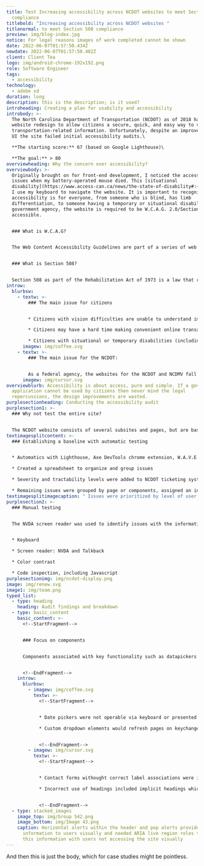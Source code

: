 ```yaml
---
title: Test Increasing accessibility across NCDOT websites to meet Section 508
  compliance
titlebold: "Increasing accessibility across NCDOT websites "
titlenormal: to meet Section 508 compliance
preview: img/blog-index.jpg
notice: For legal reasons images of work completed cannot be shown
date: 2022-06-07T01:57:50.434Z
newdate: 2022-06-07T01:57:50.482Z
client: Client Tea
logo: img/android-chrome-192x192.png
role: Software Engineer
tags:
  - accessibility
technology:
  - adobe xd
duration: long
description: this is the description; is it used?
introheading: Creating a plan for usability and accessibility
introbody: >-
  The North Carolina Department of Transportation (NCDOT) as of 2018 had a new
  website redesign to allow citizens a secure, quick, and easy way to view all
  transportation-related information. Unfortunately, despite an improved visual
  UI the site failed initial accessibility audits.\

  **The starting score:** 67 (based on Google Lighthouse)\

  **The goal:** > 80
overviewheading: Why the concern over accessibility?
overviewbody: >-
  Originally brought on for front-end development, I noticed the accessibility
  issues when my battery-operated mouse died. This [situational
  disability](https://www.access-can.ca/news/the-state-of-disability#:~:text=Situational%20disabilities%20are%20a%20little,a%20permanent%20or%20temporary%20disability.) required
  I use my keyboard to navigate the website. It is important to recognize that
  accessibility is for everyone, from someone who is blind, has limb
  differentiation, to someone having a temporary or situational disability. As a
  government agency, the website is required to be W.C.A.G. 2.0/Section 508
  accessible.


  ### What is W.C.A.G?


  The Web Content Accessibility Guidelines are part of a series of web accessibility guidelines considered to be the benchmark for compliance.


  ### What is Section 508?


  Section 508 as part of the Rehabilitation Act of 1973 is a law that requires government agencies to provide access to its Information and Communication Technology (ICT) to people with disabilities. The Revised 508 Standards incorporate by reference and apply the WCAG 2.0 Level AA Success Criteria to both web and non-web electronic content.
introw:
  blurbsw:
    - textw: >-
        ### The main issue for citizens


        * Citizens with vision difficulties are unable to understand important safety and legal announcements

        * Citizens may have a hard time making convenient online transactions

        * Citizens with situational or temporary disabilities (including slow internet speeds) may have difficulties completing tasks
      imagew: img/coffee.svg
    - textw: >-
        ### The main issue for the NCDOT:


        As a federal agency, the websites for the NCDOT and NCDMV fall under Section 508 regulations to be ADA compliant. Failure to meet guidelines can lead to lawsuits and a loss of citizen and customer trust
      imagew: img/cursor.svg
overviewblurb: Accessibility is about access, pure and simple. If a government
  application cannot be used by citizens then never mind the legal
  repercussions, the design improvements are wasted.
purplesectionheading: Conducting the accessibility audit
purplesection1: >-
  ### Why not test the entire site?


  The NCDOT website consists of several subsites and pages, but are based off templates and reusable components. Sites like this are constantly adding new content, but rarely change the underlying CMS structure. By identifying a representative set of pages the audit process takes less time and is more effective.
textimagesplitcontent: >-
  ### Establishing a baseline with automatic testing


  * Automatics with Lighthouse, Axe DevTools chrome extension, W.A.V.E. (web accessibility evaluation tool)

  * Created a spreadsheet to organize and group issues

  * Severity and tractability levels were added to NCDOT ticketing system

  * Remaining issues were grouped by page or components, assigned an individual severity and discussed with web dept lead
textimagesplitimagecaption: " Issues were prioritized by level of user impact and location"
purplesection2: >-
  ### Manual testing


  The NVDA screen reader was used to identify issues with the information hierarchy and HTML native elements. Web extensions were utilized for hard to identify issues.


  * Keyboard

  * Screen reader: NVDA and Talkback

  * Color contrast

  * Code inspection, including Javascript
purplesectionimg: img/ncdot-display.png
image: img/renew.svg
image1: img/team.png
typed_list:
  - type: heading
    heading: Audit findings and breakdown
  - type: basic_content
    basic_content: >-
      <!--StartFragment-->


      ### Focus on components


      Components associated with key functionality such as datapickers and dynamically populated dropdowns received prioritization. This also included custom controls which have a native alternative that is often replaced in favor of less accessible, but visually branded elements.


      <!--EndFragment-->
    introw:
      blurbsw:
        - imagew: img/coffee.svg
          textw: >-
            <!--StartFragment-->


            * Date pickers were not operable via keyboard or presented instances of keyboard traps

            * Custom dropdown elements would refresh pages on keychange when cycling through options


            <!--EndFragment-->
        - imagew: img/cursor.svg
          textw: >-
            <!--StartFragment-->


            * Contact forms withought correct label associations were in the footer of every page

            * Incorrect use of headings included implicit headings which contained no meaning in html syntax and skips in heading elements which disrupt a screen reader's ability to parse content


            <!--EndFragment-->
  - type: stacked_images
    image_top: img/Group 542.png
    image_bottom: img/Image 43.png
    caption: Horizontal alerts within the header and pop alerts provided imporant
      information to users visually and needed ARIA live region roles to share
      this information with users not accessing the site visually
---
```

And then this is just the body, which for case studies might be pointless.